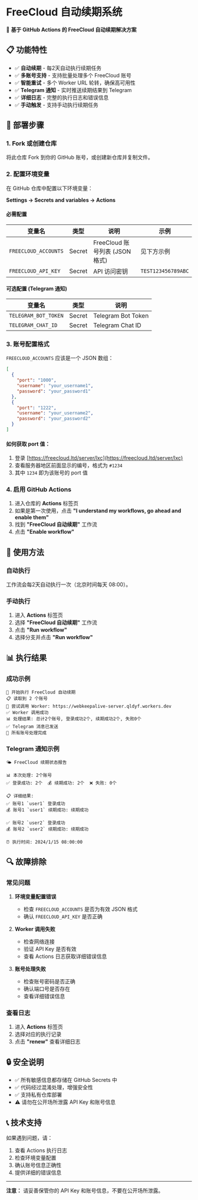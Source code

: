 # FreeCloud 自动续期系统

🚀 **基于 GitHub Actions 的 FreeCloud 自动续期解决方案**

## 📋 功能特性

- ✅ **自动续期** - 每2天自动执行续期任务
- ✅ **多账号支持** - 支持批量处理多个 FreeCloud 账号
- ✅ **智能重试** - 多个 Worker URL 轮转，确保高可用性
- ✅ **Telegram 通知** - 实时推送续期结果到 Telegram
- ✅ **详细日志** - 完整的执行日志和错误信息
- ✅ **手动触发** - 支持手动执行续期任务

## 🔧 部署步骤

### 1. Fork 或创建仓库

将此仓库 Fork 到你的 GitHub 账号，或创建新仓库并复制文件。

### 2. 配置环境变量

在 GitHub 仓库中配置以下环境变量：

**Settings → Secrets and variables → Actions**

#### 必需配置

| 变量名 | 类型 | 说明 | 示例 |
|--------|------|------|------|
| `FREECLOUD_ACCOUNTS` | Secret | FreeCloud 账号列表 (JSON格式) | 见下方示例 |
| `FREECLOUD_API_KEY` | Secret | API 访问密钥 | `TEST123456789ABC` |

#### 可选配置 (Telegram 通知)

| 变量名 | 类型 | 说明 |
|--------|------|------|
| `TELEGRAM_BOT_TOKEN` | Secret | Telegram Bot Token |
| `TELEGRAM_CHAT_ID` | Secret | Telegram Chat ID |

### 3. 账号配置格式

`FREECLOUD_ACCOUNTS` 应该是一个 JSON 数组：

```json
[
  {
    "port": "1000",
    "username": "your_username1",
    "password": "your_password1"
  },
  {
    "port": "1222",
    "username": "your_username2",
    "password": "your_password2"
  }
]
```

#### 如何获取 port 值：

1. 登录 [https://freecloud.ltd/server/lxc](https://freecloud.ltd/server/lxc)
2. 查看服务器地区前面显示的编号，格式为 `#1234`
3. 其中 `1234` 即为该账号的 port 值

### 4. 启用 GitHub Actions

1. 进入仓库的 **Actions** 标签页
2. 如果是第一次使用，点击 **"I understand my workflows, go ahead and enable them"**
3. 找到 **"FreeCloud 自动续期"** 工作流
4. 点击 **"Enable workflow"**

## 🚀 使用方法

### 自动执行

工作流会每2天自动执行一次（北京时间每天 08:00）。

### 手动执行

1. 进入 **Actions** 标签页
2. 选择 **"FreeCloud 自动续期"** 工作流
3. 点击 **"Run workflow"**
4. 选择分支并点击 **"Run workflow"**

## 📊 执行结果

### 成功示例

```
🚀 开始执行 FreeCloud 自动续期
📋 读取到 2 个账号
🔗 尝试调用 Worker: https://webkeepalive-server.qldyf.workers.dev
✅ Worker 调用成功
📊 处理结果: 总计2个账号, 登录成功2个, 续期成功2个, 失败0个
✅ Telegram 消息已发送
🎉 所有账号处理完成
```

### Telegram 通知示例

```
🌤 FreeCloud 续期状态报告

📊 本次处理: 2个账号
✅ 登录成功: 2个  💰 续期成功: 2个  ❌ 失败: 0个

📋 详细结果:
✅ 账号1 `user1` 登录成功
💰 账号1 `user1` 续期成功: 续期成功

✅ 账号2 `user2` 登录成功  
💰 账号2 `user2` 续期成功: 续期成功

⏰ 执行时间: 2024/1/15 08:00:00
```

## 🔍 故障排除

### 常见问题

1. **环境变量配置错误**
   - 检查 `FREECLOUD_ACCOUNTS` 是否为有效 JSON 格式
   - 确认 `FREECLOUD_API_KEY` 是否正确

2. **Worker 调用失败**
   - 检查网络连接
   - 验证 API Key 是否有效
   - 查看 Actions 日志获取详细错误信息

3. **账号处理失败**
   - 检查账号密码是否正确
   - 确认端口号是否存在
   - 查看详细错误信息

### 查看日志

1. 进入 **Actions** 标签页
2. 选择对应的执行记录
3. 点击 **"renew"** 查看详细日志

## 🔒 安全说明

- ✅ 所有敏感信息都存储在 GitHub Secrets 中
- ✅ 代码经过混淆处理，增强安全性
- ✅ 支持私有仓库部署
- ⚠️ 请勿在公开场所泄露 API Key 和账号信息

## 📞 技术支持

如果遇到问题，请：

1. 查看 Actions 执行日志
2. 检查环境变量配置
3. 确认账号信息正确性
4. 提供详细的错误信息

---

**注意：** 请妥善保管你的 API Key 和账号信息，不要在公开场所泄露。
